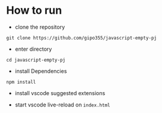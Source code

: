 # How to run

- clone the repository

```
git clone https://github.com/gipo355/javascript-empty-pj
```

- enter directory

```
cd javascript-empty-pj
```

- install Dependencies

```
npm install
```

- install vscode suggested extensions

- start vscode live-reload on `index.html`
